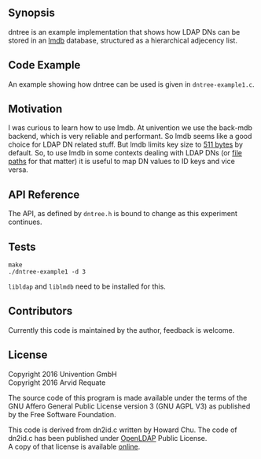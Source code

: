 ## Synopsis

dntree is an example implementation that shows how LDAP DNs can be stored in an [lmdb](http://lmdb.tech/doc/) database, structured as a hierarchical adjecency list.

## Code Example

An example showing how dntree can be used is given in `dntree-example1.c`.

## Motivation

I was curious to learn how to use lmdb. At univention we use the back-mdb backend, which is very reliable and performant.
So lmdb seems like a good choice for LDAP DN related stuff. But lmdb limits key size to [511 bytes](http://lmdb.tech/doc//group__internal.html#gac929399f5d93cef85f874b9e9b1d09e0) by default. So, to use lmdb in some contexts dealing with LDAP DNs (or [file paths](https://bugzilla.redhat.com/show_bug.cgi?id=1086784#c5) for that matter) it is useful to map DN values to ID keys and vice versa.

## API Reference

The API, as defined by `dntree.h` is bound to change as this experiment continues.

## Tests

```
make
./dntree-example1 -d 3
```

`libldap` and `liblmdb` need to be installed for this.

## Contributors

Currently this code is maintained by the author, feedback is welcome.

## License

Copyright 2016 Univention GmbH  
Copyright 2016 Arvid Requate

The source code of this program is made available
under the terms of the GNU Affero General Public License version 3
(GNU AGPL V3) as published by the Free Software Foundation.

This code is derived from dn2id.c written by Howard Chu.
The code of dn2id.c has been published under [OpenLDAP](http://www.openldap.org/) Public License.  
A copy of that license is available [online](http://www.OpenLDAP.org/license.html).
